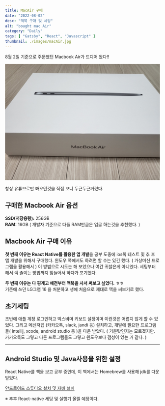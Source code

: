 ```yaml
---
title: MacAir 구매
date: "2022-08-02"
desc: "맥북 구매 및 세팅"
alt: "bought mac Air"
category: "Daily"
tags: [ "Gatsby", "React", "Javascript" ]
thumbnail: ./images/macAir.jpg
---
```


8월 2일 기준으로 주문했던 Macbook Air가 드디어 왔다!!

![MacbookAirBox](./images/macBox.jpeg)

항상 유튜브로만 봐오던것을 직접 보니 두근두근거렸다.

## 구매한 Macbook Air 옵션

**SSD(저장용량):** 256GB  
**RAM:** 16GB ( 개발자 기준으로 다들 RAM만큼은 업글 하는것을 추천했다. )

## Macbook Air 구매 이유

**첫 번째 이유는 React Native를 활용한 앱 개발**을 공부 도중에 ios쪽 테스트 및 추 후 앱 개발을 위해서 구매했다.
윈도우 쪽에서도 하려면 할 수는 있긴 했다. ( 가상머신 프로그램을 활용해서 )
이 방법으로 시도는 해 보았으나 여간 귀찮은게 아니였다. 세팅부터 해서 렉 줄이는 방법까지 힘들어서 하다가 포기했다.  

**두 번째 이유는 다 핑계고 예전부터 맥북을 사서 써보고 싶었다.** ㅎㅎ  
기존에 쓰던 LG그램 16 을 처분하고 생에 처음으로 제대로 맥을 써보기로 했다.

## 초기세팅
초반에 애플 계정 로그인하고 빅스비며 키보드 설정이며 이런것은 어렵지 않게 할 수 있었다.
그리고 메신저앱 (카카오톡, slack, jandi 등) 설치하고, 개발에 필요한 프로그램들( intellij, xcode, android studio 등 )을 다운 받았다.
( 기분탓인지는 모르겠지만. 카카오톡도 그렇고 다른 프로그램들도 그렇고 윈도우보다 갬성이 있는 거 같다. )

---

## Android Studio 및 Java사용을 위한 설정

React Native를 책을 보고 공부 중인데, 이 책에서는 Homebrew를 사용해 jdk를 다운 받았다.

[안드로이드 스튜디오 설치 및 자바 설치](/blog/development/Programming-language/Java/androidStudioSetting/)

※ 추후 React-native 세팅 및 실행기 올릴 예정이다.

